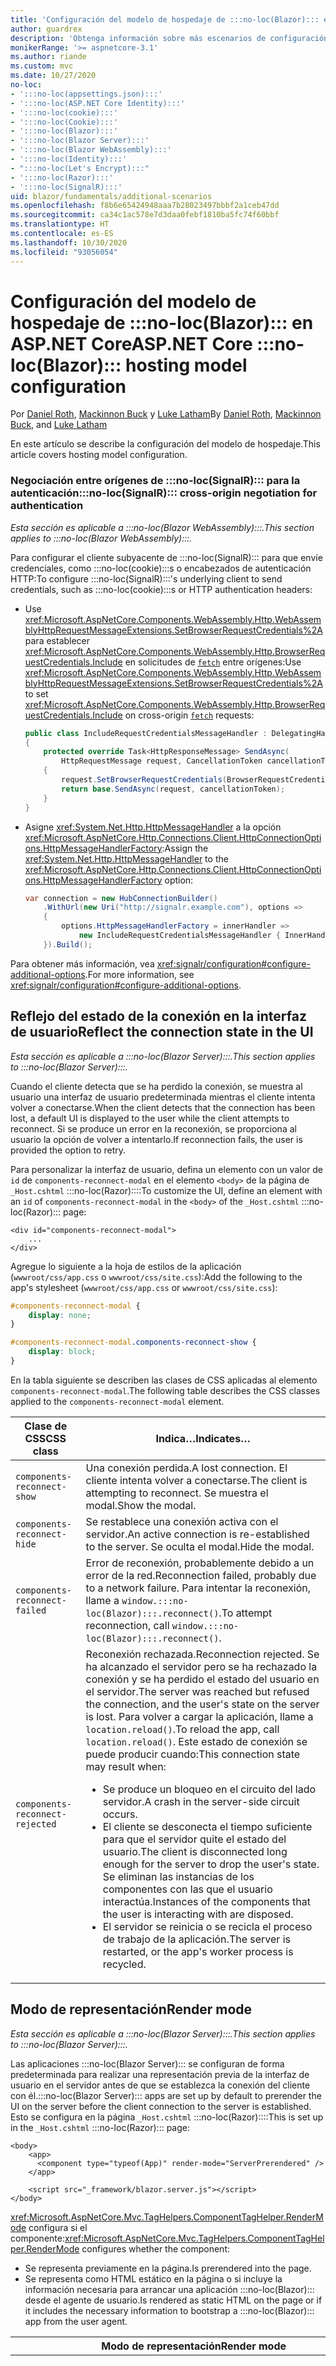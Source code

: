 ```yaml
---
title: 'Configuración del modelo de hospedaje de :::no-loc(Blazor)::: en ASP.NET Core'
author: guardrex
description: 'Obtenga información sobre más escenarios de configuración del modelo de hospedaje de :::no-loc(Blazor)::: en ASP.NET Core.'
monikerRange: '>= aspnetcore-3.1'
ms.author: riande
ms.custom: mvc
ms.date: 10/27/2020
no-loc:
- ':::no-loc(appsettings.json):::'
- ':::no-loc(ASP.NET Core Identity):::'
- ':::no-loc(cookie):::'
- ':::no-loc(Cookie):::'
- ':::no-loc(Blazor):::'
- ':::no-loc(Blazor Server):::'
- ':::no-loc(Blazor WebAssembly):::'
- ':::no-loc(Identity):::'
- ":::no-loc(Let's Encrypt):::"
- ':::no-loc(Razor):::'
- ':::no-loc(SignalR):::'
uid: blazor/fundamentals/additional-scenarios
ms.openlocfilehash: f8b6e65424948aaa7b28023497bbbf2a1ceb47dd
ms.sourcegitcommit: ca34c1ac578e7d3daa0febf1810ba5fc74f60bbf
ms.translationtype: HT
ms.contentlocale: es-ES
ms.lasthandoff: 10/30/2020
ms.locfileid: "93056054"
---
```

# <a name="aspnet-core-no-locblazor-hosting-model-configuration"></a><span data-ttu-id="8fd44-103">Configuración del modelo de hospedaje de :::no-loc(Blazor)::: en ASP.NET Core</span><span class="sxs-lookup"><span data-stu-id="8fd44-103">ASP.NET Core :::no-loc(Blazor)::: hosting model configuration</span></span>

<span data-ttu-id="8fd44-104">Por [Daniel Roth](https://github.com/danroth27), [Mackinnon Buck](https://github.com/MackinnonBuck) y [Luke Latham](https://github.com/guardrex)</span><span class="sxs-lookup"><span data-stu-id="8fd44-104">By [Daniel Roth](https://github.com/danroth27), [Mackinnon Buck](https://github.com/MackinnonBuck), and [Luke Latham](https://github.com/guardrex)</span></span>

<span data-ttu-id="8fd44-105">En este artículo se describe la configuración del modelo de hospedaje.</span><span class="sxs-lookup"><span data-stu-id="8fd44-105">This article covers hosting model configuration.</span></span>

### <a name="no-locsignalr-cross-origin-negotiation-for-authentication"></a><span data-ttu-id="8fd44-106">Negociación entre orígenes de :::no-loc(SignalR)::: para la autenticación</span><span class="sxs-lookup"><span data-stu-id="8fd44-106">:::no-loc(SignalR)::: cross-origin negotiation for authentication</span></span>

<span data-ttu-id="8fd44-107">*Esta sección es aplicable a :::no-loc(Blazor WebAssembly):::.*</span><span class="sxs-lookup"><span data-stu-id="8fd44-107">*This section applies to :::no-loc(Blazor WebAssembly):::.*</span></span>

<span data-ttu-id="8fd44-108">Para configurar el cliente subyacente de :::no-loc(SignalR)::: para que envíe credenciales, como :::no-loc(cookie):::s o encabezados de autenticación HTTP:</span><span class="sxs-lookup"><span data-stu-id="8fd44-108">To configure :::no-loc(SignalR):::'s underlying client to send credentials, such as :::no-loc(cookie):::s or HTTP authentication headers:</span></span>

* <span data-ttu-id="8fd44-109">Use <xref:Microsoft.AspNetCore.Components.WebAssembly.Http.WebAssemblyHttpRequestMessageExtensions.SetBrowserRequestCredentials%2A> para establecer <xref:Microsoft.AspNetCore.Components.WebAssembly.Http.BrowserRequestCredentials.Include> en solicitudes de [`fetch`](https://developer.mozilla.org/docs/Web/API/Fetch_API/Using_Fetch) entre orígenes:</span><span class="sxs-lookup"><span data-stu-id="8fd44-109">Use <xref:Microsoft.AspNetCore.Components.WebAssembly.Http.WebAssemblyHttpRequestMessageExtensions.SetBrowserRequestCredentials%2A> to set <xref:Microsoft.AspNetCore.Components.WebAssembly.Http.BrowserRequestCredentials.Include> on cross-origin [`fetch`](https://developer.mozilla.org/docs/Web/API/Fetch_API/Using_Fetch) requests:</span></span>

  ```csharp
  public class IncludeRequestCredentialsMessageHandler : DelegatingHandler
  {
      protected override Task<HttpResponseMessage> SendAsync(
          HttpRequestMessage request, CancellationToken cancellationToken)
      {
          request.SetBrowserRequestCredentials(BrowserRequestCredentials.Include);
          return base.SendAsync(request, cancellationToken);
      }
  }
  ```

* <span data-ttu-id="8fd44-110">Asigne <xref:System.Net.Http.HttpMessageHandler> a la opción <xref:Microsoft.AspNetCore.Http.Connections.Client.HttpConnectionOptions.HttpMessageHandlerFactory>:</span><span class="sxs-lookup"><span data-stu-id="8fd44-110">Assign the <xref:System.Net.Http.HttpMessageHandler> to the <xref:Microsoft.AspNetCore.Http.Connections.Client.HttpConnectionOptions.HttpMessageHandlerFactory> option:</span></span>

  ```csharp
  var connection = new HubConnectionBuilder()
      .WithUrl(new Uri("http://signalr.example.com"), options =>
      {
          options.HttpMessageHandlerFactory = innerHandler => 
              new IncludeRequestCredentialsMessageHandler { InnerHandler = innerHandler };
      }).Build();
  ```

<span data-ttu-id="8fd44-111">Para obtener más información, vea <xref:signalr/configuration#configure-additional-options>.</span><span class="sxs-lookup"><span data-stu-id="8fd44-111">For more information, see <xref:signalr/configuration#configure-additional-options>.</span></span>

## <a name="reflect-the-connection-state-in-the-ui"></a><span data-ttu-id="8fd44-112">Reflejo del estado de la conexión en la interfaz de usuario</span><span class="sxs-lookup"><span data-stu-id="8fd44-112">Reflect the connection state in the UI</span></span>

<span data-ttu-id="8fd44-113">*Esta sección es aplicable a :::no-loc(Blazor Server):::.*</span><span class="sxs-lookup"><span data-stu-id="8fd44-113">*This section applies to :::no-loc(Blazor Server):::.*</span></span>

<span data-ttu-id="8fd44-114">Cuando el cliente detecta que se ha perdido la conexión, se muestra al usuario una interfaz de usuario predeterminada mientras el cliente intenta volver a conectarse.</span><span class="sxs-lookup"><span data-stu-id="8fd44-114">When the client detects that the connection has been lost, a default UI is displayed to the user while the client attempts to reconnect.</span></span> <span data-ttu-id="8fd44-115">Si se produce un error en la reconexión, se proporciona al usuario la opción de volver a intentarlo.</span><span class="sxs-lookup"><span data-stu-id="8fd44-115">If reconnection fails, the user is provided the option to retry.</span></span>

<span data-ttu-id="8fd44-116">Para personalizar la interfaz de usuario, defina un elemento con un valor de `id` de `components-reconnect-modal` en el elemento `<body>` de la página de `_Host.cshtml` :::no-loc(Razor)::::</span><span class="sxs-lookup"><span data-stu-id="8fd44-116">To customize the UI, define an element with an `id` of `components-reconnect-modal` in the `<body>` of the `_Host.cshtml` :::no-loc(Razor)::: page:</span></span>

```cshtml
<div id="components-reconnect-modal">
    ...
</div>
```

<span data-ttu-id="8fd44-117">Agregue lo siguiente a la hoja de estilos de la aplicación (`wwwroot/css/app.css` o `wwwroot/css/site.css`):</span><span class="sxs-lookup"><span data-stu-id="8fd44-117">Add the following to the app's stylesheet (`wwwroot/css/app.css` or `wwwroot/css/site.css`):</span></span>

```css
#components-reconnect-modal {
    display: none;
}

#components-reconnect-modal.components-reconnect-show {
    display: block;
}
```

<span data-ttu-id="8fd44-118">En la tabla siguiente se describen las clases de CSS aplicadas al elemento `components-reconnect-modal`.</span><span class="sxs-lookup"><span data-stu-id="8fd44-118">The following table describes the CSS classes applied to the `components-reconnect-modal` element.</span></span>

| <span data-ttu-id="8fd44-119">Clase de CSS</span><span class="sxs-lookup"><span data-stu-id="8fd44-119">CSS class</span></span>                       | <span data-ttu-id="8fd44-120">Indica&hellip;</span><span class="sxs-lookup"><span data-stu-id="8fd44-120">Indicates&hellip;</span></span> |
| ------------------------------- | ----------------- |
| `components-reconnect-show`     | <span data-ttu-id="8fd44-121">Una conexión perdida.</span><span class="sxs-lookup"><span data-stu-id="8fd44-121">A lost connection.</span></span> <span data-ttu-id="8fd44-122">El cliente intenta volver a conectarse.</span><span class="sxs-lookup"><span data-stu-id="8fd44-122">The client is attempting to reconnect.</span></span> <span data-ttu-id="8fd44-123">Se muestra el modal.</span><span class="sxs-lookup"><span data-stu-id="8fd44-123">Show the modal.</span></span> |
| `components-reconnect-hide`     | <span data-ttu-id="8fd44-124">Se restablece una conexión activa con el servidor.</span><span class="sxs-lookup"><span data-stu-id="8fd44-124">An active connection is re-established to the server.</span></span> <span data-ttu-id="8fd44-125">Se oculta el modal.</span><span class="sxs-lookup"><span data-stu-id="8fd44-125">Hide the modal.</span></span> |
| `components-reconnect-failed`   | <span data-ttu-id="8fd44-126">Error de reconexión, probablemente debido a un error de la red.</span><span class="sxs-lookup"><span data-stu-id="8fd44-126">Reconnection failed, probably due to a network failure.</span></span> <span data-ttu-id="8fd44-127">Para intentar la reconexión, llame a `window.:::no-loc(Blazor):::.reconnect()`.</span><span class="sxs-lookup"><span data-stu-id="8fd44-127">To attempt reconnection, call `window.:::no-loc(Blazor):::.reconnect()`.</span></span> |
| `components-reconnect-rejected` | <span data-ttu-id="8fd44-128">Reconexión rechazada.</span><span class="sxs-lookup"><span data-stu-id="8fd44-128">Reconnection rejected.</span></span> <span data-ttu-id="8fd44-129">Se ha alcanzado el servidor pero se ha rechazado la conexión y se ha perdido el estado del usuario en el servidor.</span><span class="sxs-lookup"><span data-stu-id="8fd44-129">The server was reached but refused the connection, and the user's state on the server is lost.</span></span> <span data-ttu-id="8fd44-130">Para volver a cargar la aplicación, llame a `location.reload()`.</span><span class="sxs-lookup"><span data-stu-id="8fd44-130">To reload the app, call `location.reload()`.</span></span> <span data-ttu-id="8fd44-131">Este estado de conexión se puede producir cuando:</span><span class="sxs-lookup"><span data-stu-id="8fd44-131">This connection state may result when:</span></span><ul><li><span data-ttu-id="8fd44-132">Se produce un bloqueo en el circuito del lado servidor.</span><span class="sxs-lookup"><span data-stu-id="8fd44-132">A crash in the server-side circuit occurs.</span></span></li><li><span data-ttu-id="8fd44-133">El cliente se desconecta el tiempo suficiente para que el servidor quite el estado del usuario.</span><span class="sxs-lookup"><span data-stu-id="8fd44-133">The client is disconnected long enough for the server to drop the user's state.</span></span> <span data-ttu-id="8fd44-134">Se eliminan las instancias de los componentes con las que el usuario interactúa.</span><span class="sxs-lookup"><span data-stu-id="8fd44-134">Instances of the components that the user is interacting with are disposed.</span></span></li><li><span data-ttu-id="8fd44-135">El servidor se reinicia o se recicla el proceso de trabajo de la aplicación.</span><span class="sxs-lookup"><span data-stu-id="8fd44-135">The server is restarted, or the app's worker process is recycled.</span></span></li></ul> |

## <a name="render-mode"></a><span data-ttu-id="8fd44-136">Modo de representación</span><span class="sxs-lookup"><span data-stu-id="8fd44-136">Render mode</span></span>

<span data-ttu-id="8fd44-137">*Esta sección es aplicable a :::no-loc(Blazor Server):::.*</span><span class="sxs-lookup"><span data-stu-id="8fd44-137">*This section applies to :::no-loc(Blazor Server):::.*</span></span>

<span data-ttu-id="8fd44-138">Las aplicaciones :::no-loc(Blazor Server)::: se configuran de forma predeterminada para realizar una representación previa de la interfaz de usuario en el servidor antes de que se establezca la conexión del cliente con él.</span><span class="sxs-lookup"><span data-stu-id="8fd44-138">:::no-loc(Blazor Server)::: apps are set up by default to prerender the UI on the server before the client connection to the server is established.</span></span> <span data-ttu-id="8fd44-139">Esto se configura en la página `_Host.cshtml` :::no-loc(Razor)::::</span><span class="sxs-lookup"><span data-stu-id="8fd44-139">This is set up in the `_Host.cshtml` :::no-loc(Razor)::: page:</span></span>

```cshtml
<body>
    <app>
      <component type="typeof(App)" render-mode="ServerPrerendered" />
    </app>

    <script src="_framework/blazor.server.js"></script>
</body>
```

<span data-ttu-id="8fd44-140"><xref:Microsoft.AspNetCore.Mvc.TagHelpers.ComponentTagHelper.RenderMode> configura si el componente:</span><span class="sxs-lookup"><span data-stu-id="8fd44-140"><xref:Microsoft.AspNetCore.Mvc.TagHelpers.ComponentTagHelper.RenderMode> configures whether the component:</span></span>

* <span data-ttu-id="8fd44-141">Se representa previamente en la página.</span><span class="sxs-lookup"><span data-stu-id="8fd44-141">Is prerendered into the page.</span></span>
* <span data-ttu-id="8fd44-142">Se representa como HTML estático en la página o si incluye la información necesaria para arrancar una aplicación :::no-loc(Blazor)::: desde el agente de usuario.</span><span class="sxs-lookup"><span data-stu-id="8fd44-142">Is rendered as static HTML on the page or if it includes the necessary information to bootstrap a :::no-loc(Blazor)::: app from the user agent.</span></span>

| <span data-ttu-id="8fd44-143">Modo de representación</span><span class="sxs-lookup"><span data-stu-id="8fd44-143">Render mode</span></span> | <span data-ttu-id="8fd44-144">Descripción</span><span class="sxs-lookup"><span data-stu-id="8fd44-144">Description</span></span> |
| --- | --- |
| <xref:Microsoft.AspNetCore.Mvc.Rendering.RenderMode.ServerPrerendered> | <span data-ttu-id="8fd44-145">Representa el componente en código HTML estático e incluye un marcador para una aplicación :::no-loc(Blazor Server):::.</span><span class="sxs-lookup"><span data-stu-id="8fd44-145">Renders the component into static HTML and includes a marker for a :::no-loc(Blazor Server)::: app.</span></span> <span data-ttu-id="8fd44-146">Cuando se inicia el agente de usuario, este marcador se usa para arrancar una aplicación :::no-loc(Blazor):::.</span><span class="sxs-lookup"><span data-stu-id="8fd44-146">When the user-agent starts, this marker is used to bootstrap a :::no-loc(Blazor)::: app.</span></span> |
| <xref:Microsoft.AspNetCore.Mvc.Rendering.RenderMode.Server> | <span data-ttu-id="8fd44-147">Representa un marcador para una aplicación :::no-loc(Blazor Server):::.</span><span class="sxs-lookup"><span data-stu-id="8fd44-147">Renders a marker for a :::no-loc(Blazor Server)::: app.</span></span> <span data-ttu-id="8fd44-148">La salida del componente no está incluida.</span><span class="sxs-lookup"><span data-stu-id="8fd44-148">Output from the component isn't included.</span></span> <span data-ttu-id="8fd44-149">Cuando se inicia el agente de usuario, este marcador se usa para arrancar una aplicación :::no-loc(Blazor):::.</span><span class="sxs-lookup"><span data-stu-id="8fd44-149">When the user-agent starts, this marker is used to bootstrap a :::no-loc(Blazor)::: app.</span></span> |
| <xref:Microsoft.AspNetCore.Mvc.Rendering.RenderMode.Static> | <span data-ttu-id="8fd44-150">Representa el componente en HTML estático.</span><span class="sxs-lookup"><span data-stu-id="8fd44-150">Renders the component into static HTML.</span></span> |

<span data-ttu-id="8fd44-151">No se admite la representación de componentes de servidor desde una página HTML estática.</span><span class="sxs-lookup"><span data-stu-id="8fd44-151">Rendering server components from a static HTML page isn't supported.</span></span>

## <a name="initialize-the-no-locblazor-circuit"></a><span data-ttu-id="8fd44-152">Inicialización del circuito de :::no-loc(Blazor):::</span><span class="sxs-lookup"><span data-stu-id="8fd44-152">Initialize the :::no-loc(Blazor)::: circuit</span></span>

<span data-ttu-id="8fd44-153">*Esta sección es aplicable a :::no-loc(Blazor Server):::.*</span><span class="sxs-lookup"><span data-stu-id="8fd44-153">*This section applies to :::no-loc(Blazor Server):::.*</span></span>

<span data-ttu-id="8fd44-154">Configure el inicio manual de un [circuito de :::no-loc(SignalR):::](xref:blazor/hosting-models#circuits) de la aplicación :::no-loc(Blazor Server)::: en el archivo `Pages/_Host.cshtml`:</span><span class="sxs-lookup"><span data-stu-id="8fd44-154">Configure the manual start of a :::no-loc(Blazor Server)::: app's [:::no-loc(SignalR)::: circuit](xref:blazor/hosting-models#circuits) in the `Pages/_Host.cshtml` file:</span></span>

* <span data-ttu-id="8fd44-155">Agregue un atributo `autostart="false"` a la etiqueta `<script>` para el script `blazor.server.js`.</span><span class="sxs-lookup"><span data-stu-id="8fd44-155">Add an `autostart="false"` attribute to the `<script>` tag for the `blazor.server.js` script.</span></span>
* <span data-ttu-id="8fd44-156">Coloque un script que llame a `:::no-loc(Blazor):::.start` después de la etiqueta del script `blazor.server.js` y dentro de la etiqueta de cierre `</body>`.</span><span class="sxs-lookup"><span data-stu-id="8fd44-156">Place a script that calls `:::no-loc(Blazor):::.start` after the `blazor.server.js` script's tag and inside the closing `</body>` tag.</span></span>

<span data-ttu-id="8fd44-157">Cuando `autostart` está deshabilitado, cualquier aspecto de la aplicación que no depende del circuito funciona normalmente.</span><span class="sxs-lookup"><span data-stu-id="8fd44-157">When `autostart` is disabled, any aspect of the app that doesn't depend on the circuit works normally.</span></span> <span data-ttu-id="8fd44-158">Por ejemplo, el enrutamiento del lado cliente está operativo.</span><span class="sxs-lookup"><span data-stu-id="8fd44-158">For example, client-side routing is operational.</span></span> <span data-ttu-id="8fd44-159">Sin embargo, cualquier aspecto que dependa del circuito no funcionará hasta que se llame a `:::no-loc(Blazor):::.start`.</span><span class="sxs-lookup"><span data-stu-id="8fd44-159">However, any aspect that depends on the circuit isn't operational until `:::no-loc(Blazor):::.start` is called.</span></span> <span data-ttu-id="8fd44-160">El comportamiento de la aplicación es imprevisible sin ningún circuito establecido.</span><span class="sxs-lookup"><span data-stu-id="8fd44-160">App behavior is unpredictable without an established circuit.</span></span> <span data-ttu-id="8fd44-161">Por ejemplo, los métodos de componente no se ejecutan mientras el circuito está desconectado.</span><span class="sxs-lookup"><span data-stu-id="8fd44-161">For example, component methods fail to execute while the circuit is disconnected.</span></span>

### <a name="initialize-no-locblazor-when-the-document-is-ready"></a><span data-ttu-id="8fd44-162">Inicialización de :::no-loc(Blazor)::: cuando el documento está listo</span><span class="sxs-lookup"><span data-stu-id="8fd44-162">Initialize :::no-loc(Blazor)::: when the document is ready</span></span>

<span data-ttu-id="8fd44-163">Para inicializar la aplicación :::no-loc(Blazor)::: cuando el documento está listo:</span><span class="sxs-lookup"><span data-stu-id="8fd44-163">To initialize the :::no-loc(Blazor)::: app when the document is ready:</span></span>

```cshtml
<body>

    ...

    <script autostart="false" src="_framework/blazor.server.js"></script>
    <script>
      document.addEventListener("DOMContentLoaded", function() {
        :::no-loc(Blazor):::.start();
      });
    </script>
</body>
```

### <a name="chain-to-the-promise-that-results-from-a-manual-start"></a><span data-ttu-id="8fd44-164">Cadena al elemento `Promise` resultante de un inicio manual</span><span class="sxs-lookup"><span data-stu-id="8fd44-164">Chain to the `Promise` that results from a manual start</span></span>

<span data-ttu-id="8fd44-165">Para realizar tareas adicionales, como la inicialización de interoperabilidad de JS, use `then` como cadena al elemento `Promise` resultante de un inicio manual de la aplicación :::no-loc(Blazor)::::</span><span class="sxs-lookup"><span data-stu-id="8fd44-165">To perform additional tasks, such as JS interop initialization, use `then` to chain to the `Promise` that results from a manual :::no-loc(Blazor)::: app start:</span></span>

```cshtml
<body>

    ...

    <script autostart="false" src="_framework/blazor.server.js"></script>
    <script>
      :::no-loc(Blazor):::.start().then(function () {
        ...
      });
    </script>
</body>
```

### <a name="configure-the-no-locsignalr-client"></a><span data-ttu-id="8fd44-166">Configuración del cliente de :::no-loc(SignalR):::</span><span class="sxs-lookup"><span data-stu-id="8fd44-166">Configure the :::no-loc(SignalR)::: client</span></span>

#### <a name="logging"></a><span data-ttu-id="8fd44-167">Registro</span><span class="sxs-lookup"><span data-stu-id="8fd44-167">Logging</span></span>

<span data-ttu-id="8fd44-168">Para configurar el registro del cliente :::no-loc(SignalR):::, pase un objeto de configuración (`configure:::no-loc(SignalR):::`) que llame a `configureLogging` con el nivel de registro en el generador de cliente:</span><span class="sxs-lookup"><span data-stu-id="8fd44-168">To configure :::no-loc(SignalR)::: client logging, pass in a configuration object (`configure:::no-loc(SignalR):::`) that calls `configureLogging` with the log level on the client builder:</span></span>

```cshtml
<body>

    ...

    <script autostart="false" src="_framework/blazor.server.js"></script>
    <script>
      :::no-loc(Blazor):::.start({
        configure:::no-loc(SignalR):::: function (builder) {
          builder.configureLogging("information");
        }
      });
    </script>
</body>
```

<span data-ttu-id="8fd44-169">En el ejemplo anterior, `information` es equivalente a un nivel de registro de <xref:Microsoft.Extensions.Logging.LogLevel.Information?displayProperty=nameWithType>.</span><span class="sxs-lookup"><span data-stu-id="8fd44-169">In the preceding example, `information` is equivalent to a log level of <xref:Microsoft.Extensions.Logging.LogLevel.Information?displayProperty=nameWithType>.</span></span>

### <a name="modify-the-reconnection-handler"></a><span data-ttu-id="8fd44-170">Modificación del controlador de reconexión</span><span class="sxs-lookup"><span data-stu-id="8fd44-170">Modify the reconnection handler</span></span>

<span data-ttu-id="8fd44-171">Los eventos de conexión del circuito del controlador de reconexión pueden modificarse para obtener comportamientos personalizados, por ejemplo:</span><span class="sxs-lookup"><span data-stu-id="8fd44-171">The reconnection handler's circuit connection events can be modified for custom behaviors, such as:</span></span>

* <span data-ttu-id="8fd44-172">Para notificar al usuario si la conexión se ha quitado.</span><span class="sxs-lookup"><span data-stu-id="8fd44-172">To notify the user if the connection is dropped.</span></span>
* <span data-ttu-id="8fd44-173">Para realizar el registro (desde el cliente) cuando un circuito está conectado.</span><span class="sxs-lookup"><span data-stu-id="8fd44-173">To perform logging (from the client) when a circuit is connected.</span></span>

<span data-ttu-id="8fd44-174">Para modificar los eventos de conexión, registre las devoluciones de llamada para los siguientes cambios de conexión:</span><span class="sxs-lookup"><span data-stu-id="8fd44-174">To modify the connection events, register callbacks for the following connection changes:</span></span>

* <span data-ttu-id="8fd44-175">Las conexiones que se quitan usan `onConnectionDown`.</span><span class="sxs-lookup"><span data-stu-id="8fd44-175">Dropped connections use `onConnectionDown`.</span></span>
* <span data-ttu-id="8fd44-176">Las conexiones establecidas o restablecidas usan `onConnectionUp`.</span><span class="sxs-lookup"><span data-stu-id="8fd44-176">Established/re-established connections use `onConnectionUp`.</span></span>

<span data-ttu-id="8fd44-177">Se debe especificar **tanto** `onConnectionDown` como `onConnectionUp`:</span><span class="sxs-lookup"><span data-stu-id="8fd44-177">**Both** `onConnectionDown` and `onConnectionUp` must be specified:</span></span>

```cshtml
<body>

    ...

    <script autostart="false" src="_framework/blazor.server.js"></script>
    <script>
      :::no-loc(Blazor):::.start({
        reconnectionHandler: {
          onConnectionDown: (options, error) => console.error(error);
          onConnectionUp: () => console.log("Up, up, and away!");
        }
      });
    </script>
</body>
```

### <a name="adjust-the-reconnection-retry-count-and-interval"></a><span data-ttu-id="8fd44-178">Ajustar el número y el intervalo de reintentos de reconexión</span><span class="sxs-lookup"><span data-stu-id="8fd44-178">Adjust the reconnection retry count and interval</span></span>

<span data-ttu-id="8fd44-179">Para ajustar el intervalo y el número de reintentos de reconexión, establezca el número de reintentos (`maxRetries`) y el período en milisegundos permitido para cada reintento (`retryIntervalMilliseconds`):</span><span class="sxs-lookup"><span data-stu-id="8fd44-179">To adjust the reconnection retry count and interval, set the number of retries (`maxRetries`) and period in milliseconds permitted for each retry attempt (`retryIntervalMilliseconds`):</span></span>

```cshtml
<body>

    ...

    <script autostart="false" src="_framework/blazor.server.js"></script>
    <script>
      :::no-loc(Blazor):::.start({
        reconnectionOptions: {
          maxRetries: 3,
          retryIntervalMilliseconds: 2000
        }
      });
    </script>
</body>
```

## <a name="hide-or-replace-the-reconnection-display"></a><span data-ttu-id="8fd44-180">Ocultar o reemplazar la pantalla de reconexión</span><span class="sxs-lookup"><span data-stu-id="8fd44-180">Hide or replace the reconnection display</span></span>

<span data-ttu-id="8fd44-181">Para ocultar la presentación de reconexión, establezca el valor `_reconnectionDisplay` del controlador de reconexión en un objeto vacío (`{}` o `new Object()`):</span><span class="sxs-lookup"><span data-stu-id="8fd44-181">To hide the reconnection display, set the reconnection handler's `_reconnectionDisplay` to an empty object (`{}` or `new Object()`):</span></span>

```cshtml
<body>

    ...

    <script autostart="false" src="_framework/blazor.server.js"></script>
    <script>
      window.addEventListener('beforeunload', function () {
        :::no-loc(Blazor):::.defaultReconnectionHandler._reconnectionDisplay = {};
      });

      :::no-loc(Blazor):::.start();
    </script>
</body>
```

<span data-ttu-id="8fd44-182">Para reemplazar la pantalla de reconexión, establezca `_reconnectionDisplay` del ejemplo anterior en el elemento que se va a mostrar:</span><span class="sxs-lookup"><span data-stu-id="8fd44-182">To replace the reconnection display, set `_reconnectionDisplay` in the preceding example to the element for display:</span></span>

```javascript
:::no-loc(Blazor):::.defaultReconnectionHandler._reconnectionDisplay = 
  document.getElementById("{ELEMENT ID}");
```

<span data-ttu-id="8fd44-183">El marcador de posición `{ELEMENT ID}` es el identificador del elemento HTML que se va a mostrar.</span><span class="sxs-lookup"><span data-stu-id="8fd44-183">The placeholder `{ELEMENT ID}` is the ID of the HTML element to display.</span></span>

::: moniker range=">= aspnetcore-5.0"

<span data-ttu-id="8fd44-184">Personalice el retraso antes de que aparezca la pantalla de reconexión. Para ello, establezca la propiedad `transition-delay` en el CSS (`wwwroot/css/site.css`) de la aplicación como elemento modal.</span><span class="sxs-lookup"><span data-stu-id="8fd44-184">Customize the delay before the reconnection display appears by setting the `transition-delay` property in the app's CSS (`wwwroot/css/site.css`) for the modal element.</span></span> <span data-ttu-id="8fd44-185">En el ejemplo siguiente se establece el retraso de transición entre 500 ms (valor predeterminado) y 1000 ms (1 segundo):</span><span class="sxs-lookup"><span data-stu-id="8fd44-185">The following example sets the transition delay from 500 ms (default) to 1,000 ms (1 second):</span></span>

```css
#components-reconnect-modal {
    transition: visibility 0s linear 1000ms;
}
```

## <a name="disconnect-the-no-locblazor-circuit-from-the-client"></a><span data-ttu-id="8fd44-186">Desconexión del circuito :::no-loc(Blazor)::: del cliente</span><span class="sxs-lookup"><span data-stu-id="8fd44-186">Disconnect the :::no-loc(Blazor)::: circuit from the client</span></span>

<span data-ttu-id="8fd44-187">De forma predeterminada, un circuito :::no-loc(Blazor)::: se desconecta cuando se desencadena el [evento de página `unload`](https://developer.mozilla.org/docs/Web/API/Window/unload_event).</span><span class="sxs-lookup"><span data-stu-id="8fd44-187">By default, a :::no-loc(Blazor)::: circuit is disconnected when the [`unload` page event](https://developer.mozilla.org/docs/Web/API/Window/unload_event) is triggered.</span></span> <span data-ttu-id="8fd44-188">A fin de desconectar el circuito para otros escenarios en el cliente, invoque `:::no-loc(Blazor):::.disconnect` en el controlador de eventos adecuado.</span><span class="sxs-lookup"><span data-stu-id="8fd44-188">To disconnect the circuit for other scenarios on the client, invoke `:::no-loc(Blazor):::.disconnect` in the appropriate event handler.</span></span> <span data-ttu-id="8fd44-189">En el ejemplo siguiente, el circuito se desconecta cuando la página está oculta ([evento `pagehide`](https://developer.mozilla.org/docs/Web/API/Window/pagehide_event)):</span><span class="sxs-lookup"><span data-stu-id="8fd44-189">In the following example, the circuit is disconnected when the page is hidden ([`pagehide` event](https://developer.mozilla.org/docs/Web/API/Window/pagehide_event)):</span></span>

```javascript
window.addEventListener('pagehide', () => {
  :::no-loc(Blazor):::.disconnect();
});
```

<!-- HOLD for reactivation at 5x

## Influence HTML `<head>` tag elements

*This section applies to the upcoming ASP.NET Core 5.0 release of :::no-loc(Blazor WebAssembly)::: and :::no-loc(Blazor Server):::.*

When rendered, the `Title`, `Link`, and `Meta` components add or update data in the HTML `<head>` tag elements:

```razor
@using Microsoft.AspNetCore.Components.Web.Extensions.Head

<Title Value="{TITLE}" />
<Link href="{URL}" rel="stylesheet" />
<Meta content="{DESCRIPTION}" name="description" />
```

In the preceding example, placeholders for `{TITLE}`, `{URL}`, and `{DESCRIPTION}` are string values, :::no-loc(Razor)::: variables, or :::no-loc(Razor)::: expressions.

The following characteristics apply:

* Server-side prerendering is supported.
* The `Value` parameter is the only valid parameter for the `Title` component.
* HTML attributes provided to the `Meta` and `Link` components are captured in [additional attributes](xref:blazor/components/index#attribute-splatting-and-arbitrary-parameters) and passed through to the rendered HTML tag.
* For multiple `Title` components, the title of the page reflects the `Value` of the last `Title` component rendered.
* If multiple `Meta` or `Link` components are included with identical attributes, there's exactly one HTML tag rendered per `Meta` or `Link` component. Two `Meta` or `Link` components can't refer to the same rendered HTML tag.
* Changes to the parameters of existing `Meta` or `Link` components are reflected in their rendered HTML tags.
* When the `Link` or `Meta` components are no longer rendered and thus disposed by the framework, their rendered HTML tags are removed.

When one of the framework components is used in a child component, the rendered HTML tag influences any other child component of the parent component as long as the child component containing the framework component is rendered. The distinction between using the one of these framework components in a child component and placing a an HTML tag in `wwwroot/index.html` or `Pages/_Host.cshtml` is that a framework component's rendered HTML tag:

* Can be modified by application state. A hard-coded HTML tag can't be modified by application state.
* Is removed from the HTML `<head>` when the parent component is no longer rendered.

-->

::: moniker-end

## <a name="static-files"></a><span data-ttu-id="8fd44-190">Archivos estáticos</span><span class="sxs-lookup"><span data-stu-id="8fd44-190">Static files</span></span>

<span data-ttu-id="8fd44-191">*Esta sección es aplicable a :::no-loc(Blazor Server):::.*</span><span class="sxs-lookup"><span data-stu-id="8fd44-191">*This section applies to :::no-loc(Blazor Server):::.*</span></span>

<span data-ttu-id="8fd44-192">Para crear asignaciones de archivos adicionales con un objeto <xref:Microsoft.AspNetCore.StaticFiles.FileExtensionContentTypeProvider> o configurar otros valores <xref:Microsoft.AspNetCore.Builder.StaticFileOptions>, use **uno** de los enfoques siguientes.</span><span class="sxs-lookup"><span data-stu-id="8fd44-192">To create additional file mappings with a <xref:Microsoft.AspNetCore.StaticFiles.FileExtensionContentTypeProvider> or configure other <xref:Microsoft.AspNetCore.Builder.StaticFileOptions>, use **one** of the following approaches.</span></span> <span data-ttu-id="8fd44-193">En los ejemplos siguientes, el marcador de posición `{EXTENSION}` es la extensión de archivo y `{CONTENT TYPE}` es el tipo de contenido.</span><span class="sxs-lookup"><span data-stu-id="8fd44-193">In the following examples, the `{EXTENSION}` placeholder is the file extension, and the `{CONTENT TYPE}` placeholder is the content type.</span></span>

* <span data-ttu-id="8fd44-194">Configure las opciones a través de la [inserción de dependencias (DI)](xref:blazor/fundamentals/dependency-injection) en `Startup.ConfigureServices` (`Startup.cs`) mediante <xref:Microsoft.AspNetCore.Builder.StaticFileOptions>:</span><span class="sxs-lookup"><span data-stu-id="8fd44-194">Configure options through [dependency injection (DI)](xref:blazor/fundamentals/dependency-injection) in `Startup.ConfigureServices` (`Startup.cs`) using <xref:Microsoft.AspNetCore.Builder.StaticFileOptions>:</span></span>

  ```csharp
  using Microsoft.AspNetCore.StaticFiles;

  ...

  var provider = new FileExtensionContentTypeProvider();
  provider.Mappings["{EXTENSION}"] = "{CONTENT TYPE}";

  services.Configure<StaticFileOptions>(options =>
  {
      options.ContentTypeProvider = provider;
  });
  ```

  <span data-ttu-id="8fd44-195">Como este enfoque configura el mismo proveedor de archivos que se ha usado para proporcionar `blazor.server.js`, asegúrese de que la configuración personalizada no interfiera con la acción de proporcionar `blazor.server.js`.</span><span class="sxs-lookup"><span data-stu-id="8fd44-195">Because this approach configures the same file provider used to serve `blazor.server.js`, make sure that your custom configuration doesn't interfere with serving `blazor.server.js`.</span></span> <span data-ttu-id="8fd44-196">Por ejemplo, no quite la asignación para los archivos JavaScript mediante la configuración del proveedor con `provider.Mappings.Remove(".js")`.</span><span class="sxs-lookup"><span data-stu-id="8fd44-196">For example, don't remove the mapping for JavaScript files by configuring the provider with `provider.Mappings.Remove(".js")`.</span></span>

* <span data-ttu-id="8fd44-197">Use dos llamadas a <xref:Microsoft.AspNetCore.Builder.StaticFileExtensions.UseStaticFiles%2A> en `Startup.Configure` (`Startup.cs`):</span><span class="sxs-lookup"><span data-stu-id="8fd44-197">Use two calls to <xref:Microsoft.AspNetCore.Builder.StaticFileExtensions.UseStaticFiles%2A> in `Startup.Configure` (`Startup.cs`):</span></span>
  * <span data-ttu-id="8fd44-198">Configure el proveedor de archivos personalizado en la primera llamada con <xref:Microsoft.AspNetCore.Builder.StaticFileOptions>.</span><span class="sxs-lookup"><span data-stu-id="8fd44-198">Configure the custom file provider in the first call with <xref:Microsoft.AspNetCore.Builder.StaticFileOptions>.</span></span>
  * <span data-ttu-id="8fd44-199">El segundo middleware proporciona `blazor.server.js`, que usa la configuración predeterminada de los archivos estáticos proporcionada por el marco :::no-loc(Blazor):::.</span><span class="sxs-lookup"><span data-stu-id="8fd44-199">The second middleware serves `blazor.server.js`, which uses the default static files configuration provided by the :::no-loc(Blazor)::: framework.</span></span>

  ```csharp
  using Microsoft.AspNetCore.StaticFiles;

  ...

  var provider = new FileExtensionContentTypeProvider();
  provider.Mappings["{EXTENSION}"] = "{CONTENT TYPE}";

  app.UseStaticFiles(new StaticFileOptions { ContentTypeProvider = provider });
  app.UseStaticFiles();
  ```

* <span data-ttu-id="8fd44-200">Puede evitar interferir con el servicio de `_framework/blazor.server.js` mediante <xref:Microsoft.AspNetCore.Builder.MapWhenExtensions.MapWhen%2A> para ejecutar un middleware de archivos estáticos personalizado:</span><span class="sxs-lookup"><span data-stu-id="8fd44-200">You can avoid interfering with serving `_framework/blazor.server.js` by using <xref:Microsoft.AspNetCore.Builder.MapWhenExtensions.MapWhen%2A> to execute a custom Static File Middleware:</span></span>

  ```csharp
  app.MapWhen(ctx => !ctx.Request.Path
      .StartsWithSegments("_framework/blazor.server.js", 
          subApp => subApp.UseStaticFiles(new StaticFileOptions(){ ... })));
  ```

## <a name="additional-resources"></a><span data-ttu-id="8fd44-201">Recursos adicionales</span><span class="sxs-lookup"><span data-stu-id="8fd44-201">Additional resources</span></span>

* <xref:fundamentals/logging/index>
